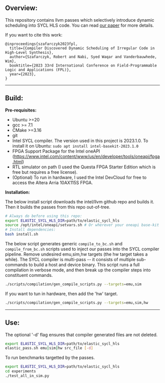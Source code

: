 ## Overview:
This repository contains llvm passes which selectively introduce dynamic scheduling into SYCL HLS code. You can read [our paper](https://arxiv.org/pdf/2308.15120.pdf) for more details. 

If you want to cite this work:
```
@inproceedings{szafarczyk2023fpl,
  title={Compiler Discovered Dynamic Scheduling of Irregular Code in High-Level Synthesis}, 
  author={Szafarczyk, Robert and Nabi, Syed Waqar and Vanderbauwhede, Wim},
  booktitle={2023 33rd International Conference on Field-Programmable Logic and Applications (FPL)}, 
  year={2023},
}
```

---

## Build:

**Pre-requisites:**
- Ubuntu >=20
- gcc >= 7.1
- CMake >=3.16
- git
- Intel SYCL compiler. The version used in this project is 2023.1.0. To install it on Ubuntu: `sudo apt install intel-basekit-2023.1.0`
- FPGA Support Package for the Intel oneAPI (https://www.intel.com/content/www/us/en/developer/tools/oneapi/fpga.html)
- RTL simulator on path (I used the Questa FPGA Starter Edition which is free but requires a free license). 
- (Optional) To run in hardware, I used the Intel DevCloud for free to access the Altera Arria 10AX115S FPGA.

**Installation:**

The below install script downloads the intel/llvm github repo and builds it. Then it builds the passes from this repo out-of-tree.
```bash
# Always do before using this repo:
export ELASTIC_SYCL_HLS_DIR=path/to/elastic_sycl_hls 
source /opt/intel/oneapi/setvars.sh # Or wherever your oneapi base-kit is installed.
# Install dependencies:
bash install.sh
```

The below script generates generic `compile_to_bc.sh` and `compile_from_bc.sh` scripts used to inject our passes into the SYCL compiler pipeline.
Remove undesired emu,sim,hw targets (the hw target takes a while).
The SYCL compiler is multi-pass -- it consists of multiple sub-commands 
to build a host and device binary. This script runs a full compilation in 
verbose mode, and then break up the compiler steps into constituent commands.
```bash
./scripts/compilation/gen_compile_scripts.py --targets=emu,sim
```

If you want to tun in hardware, then add the 'hw' target.
```bash
./scripts/compilation/gen_compile_scripts.py --targets=emu,sim,hw
```

---

## Use:

The optional '-d' flag ensures that compiler generated files are not deleted.
```bash
export ELASTIC_SYCL_HLS_DIR=path/to/elastic_sycl_hls 
elastic_pass.sh emu|sim|hw src_file [-d]
```

To run benchmarks targetted by the passes.
```bash
export ELASTIC_SYCL_HLS_DIR=path/to/elastic_sycl_hls 
cd experiments
./test_all_in_sim.py
```
